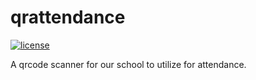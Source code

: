 # qrattendance

[![license](https://img.shields.io/github/license/mashape/apistatus.svg)](http://csdspartans.github.io/qrattendance)

A qrcode scanner for our school to utilize for attendance.

